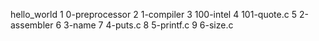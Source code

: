 hello_world
     1	0-preprocessor
     2	1-compiler
     3	100-intel
     4	101-quote.c
     5	2-assembler
     6	3-name
     7	4-puts.c
     8	5-printf.c
     9	6-size.c
